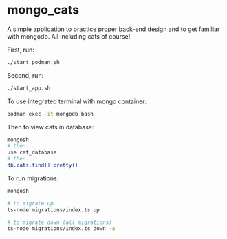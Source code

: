 # mongo_cats
A simple application to practice proper back-end design and to get familiar with mongodb. All including cats of course!

First, run:
```bash
./start_podman.sh
```

Second, run:
```bash
./start_app.sh
```

To use integrated terminal with mongo container:
```bash
podman exec -it mongodb bash
```

Then to view cats in database:
```bash
mongosh
# then...
use cat_database
# then...
db.cats.find().pretty()
```

To run migrations:
```bash
mongosh
```

```bash
# to migrate up
ts-node migrations/index.ts up
```

```bash
# to migrate down (all migrations)
ts-node migrations/index.ts down -a
```